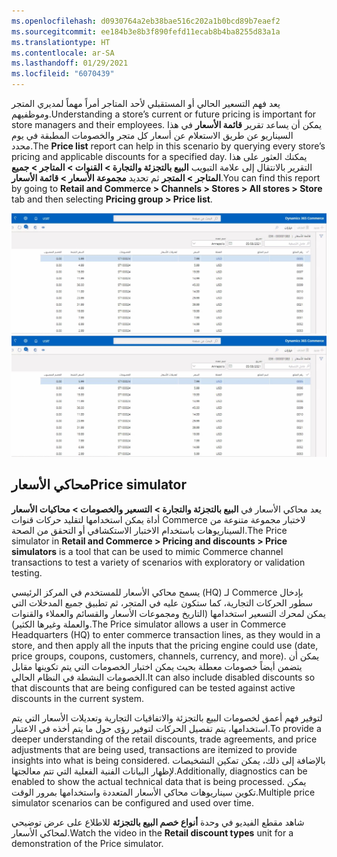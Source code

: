 ```yaml
---
ms.openlocfilehash: d0930764a2eb38bae516c202a1b0bcd89b7eaef2
ms.sourcegitcommit: ee184b3e8b3f890fefd11ecab8b4ba8255d83a1a
ms.translationtype: HT
ms.contentlocale: ar-SA
ms.lasthandoff: 01/29/2021
ms.locfileid: "6070439"
---
```

<span data-ttu-id="49f35-101">يعد فهم التسعير الحالي أو المستقبلي لأحد المتاجر أمراً مهماً لمديري المتجر وموظفيهم.</span><span class="sxs-lookup"><span data-stu-id="49f35-101">Understanding a store’s current or future pricing is important for store managers and their employees.</span></span> <span data-ttu-id="49f35-102">يمكن أن يساعد تقرير **قائمة الأسعار** في هذا السيناريو عن طريق الاستعلام عن أسعار كل متجر والخصومات المطبقة في يوم محدد.</span><span class="sxs-lookup"><span data-stu-id="49f35-102">The **Price list** report can help in this scenario by querying every store’s pricing and applicable discounts for a specified day.</span></span> <span data-ttu-id="49f35-103">يمكنك العثور على هذا التقرير بالانتقال إلى علامة التبويب **البيع بالتجزئة والتجارة > القنوات > المتاجر > جميع المتاجر > المتجر** ثم تحديد **مجموعة الأسعار > قائمة الأسعار**.</span><span class="sxs-lookup"><span data-stu-id="49f35-103">You can find this report by going to **Retail and Commerce > Channels > Stores > All stores > Store** tab and then selecting **Pricing group > Price list**.</span></span>

<span data-ttu-id="49f35-104">[ ![لقطة شاشة لصفحة قائمة الأسعار في Dynamics 365 Commerce.](../media/price-list-ss.jpg) ](../media/price-list-ss.jpg#lightbox)</span><span class="sxs-lookup"><span data-stu-id="49f35-104">[ ![Screenshot of the Dynamics 365 Commerce Price list page.](../media/price-list-ss.jpg) ](../media/price-list-ss.jpg#lightbox)</span></span>
 
## <a name="price-simulator"></a><span data-ttu-id="49f35-105">محاكي الأسعار</span><span class="sxs-lookup"><span data-stu-id="49f35-105">Price simulator</span></span>
<span data-ttu-id="49f35-106">يعد محاكي الأسعار في **البيع بالتجزئة والتجارة > التسعير والخصومات > محاكيات الأسعار** أداة يمكن استخدامها لتقليد حركات قنوات Commerce لاختبار مجموعة متنوعة من السيناريوهات باستخدام الاختبار الاستكشافي أو التحقق من الصحة.</span><span class="sxs-lookup"><span data-stu-id="49f35-106">The Price simulator in **Retail and Commerce > Pricing and discounts > Price simulators** is a tool that can be used to mimic Commerce channel transactions to test a variety of scenarios with exploratory or validation testing.</span></span> 

<span data-ttu-id="49f35-107">يسمح محاكي الأسعار للمستخدم في المركز الرئيسي (HQ) لـ Commerce بإدخال سطور الحركات التجارية، كما ستكون عليه في المتجر، ثم تطبيق جميع المدخلات التي يمكن لمحرك التسعير استخدامها (التاريخ ومجموعات الأسعار والقسائم والعملاء والقنوات والعملة وغيرها الكثير).</span><span class="sxs-lookup"><span data-stu-id="49f35-107">The Price simulator allows a user in Commerce Headquarters (HQ) to enter commerce transaction lines, as they would in a store, and then apply all the inputs that the pricing engine could use (date, price groups, coupons, customers, channels, currency, and more).</span></span> <span data-ttu-id="49f35-108">يمكن أن يتضمن أيضاً خصومات معطلة بحيث يمكن اختبار الخصومات التي يتم تكوينها مقابل الخصومات النشطة في النظام الحالي.</span><span class="sxs-lookup"><span data-stu-id="49f35-108">It can also include disabled discounts so that discounts that are being configured can be tested against active discounts in the current system.</span></span> 

<span data-ttu-id="49f35-109">لتوفير فهم أعمق لخصومات البيع بالتجزئة والاتفاقيات التجارية وتعديلات الأسعار التي يتم استخدامها، يتم تفصيل الحركات لتوفير رؤى حول ما يتم أخذه في الاعتبار.</span><span class="sxs-lookup"><span data-stu-id="49f35-109">To provide a deeper understanding of the retail discounts, trade agreements, and price adjustments that are being used, transactions are itemized to provide insights into what is being considered.</span></span> <span data-ttu-id="49f35-110">بالإضافة إلى ذلك، يمكن تمكين التشخيصات لإظهار البيانات الفنية الفعلية التي تتم معالجتها.</span><span class="sxs-lookup"><span data-stu-id="49f35-110">Additionally, diagnostics can be enabled to show the actual technical data that is being processed.</span></span> <span data-ttu-id="49f35-111">يمكن تكوين سيناريوهات محاكي الأسعار المتعددة واستخدامها بمرور الوقت.</span><span class="sxs-lookup"><span data-stu-id="49f35-111">Multiple price simulator scenarios can be configured and used over time.</span></span> 

<span data-ttu-id="49f35-112">شاهد مقطع الفيديو في وحدة **أنواع خصم البيع بالتجزئة** للاطلاع على عرض توضيحي لمحاكي الأسعار.</span><span class="sxs-lookup"><span data-stu-id="49f35-112">Watch the video in the **Retail discount types** unit for a demonstration of the Price simulator.</span></span>


